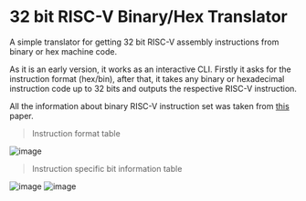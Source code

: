 # 32 bit RISC-V Binary/Hex Translator
A simple translator for getting 32 bit RISC-V assembly instructions from binary or hex machine code.

As it is an early version, it works as an interactive CLI. Firstly it asks for the instruction format (hex/bin), after that, it takes any binary or hexadecimal instruction code up to 32 bits and outputs the respective RISC-V instruction.

All the information about binary RISC-V instruction set was taken from [this](https://riscv.org/wp-content/uploads/2017/05/riscv-spec-v2.2.pdf) paper.

> Instruction format table

![image](https://user-images.githubusercontent.com/65696885/181085321-6515ab86-ca4e-4fcc-bbff-fb9a3b926e40.png)

> Instruction specific bit information table

![image](https://user-images.githubusercontent.com/65696885/181085437-a26e016a-012a-4d05-b157-fe626871cd50.png)
![image](https://user-images.githubusercontent.com/65696885/181085513-745cf123-110e-418b-991b-8700c133ce9f.png)
